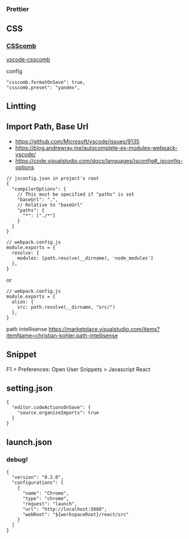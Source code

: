 ### Prettier



## CSS 

### [CSScomb](http://csscomb.com/)

[vscode-csscomb](https://github.com/mrmlnc/vscode-csscomb)

config 

```
"csscomb.formatOnSave": true,
"csscomb.preset": "yandex",
```  

## Lintting


## Import Path, Base Url
- https://github.com/Microsoft/vscode/issues/9135
- https://blog.andrewray.me/autocomplete-es-modules-webpack-vscode/
- https://code.visualstudio.com/docs/languages/jsconfig#_jsconfig-options

```
// jsconfig.json in project's root
{
  "compilerOptions": {
    // This must be specified if "paths" is set
    "baseUrl": ".",
    // Relative to "baseUrl"
    "paths": {
      "*": ["./*"]
    }
  }
}
```

```
// webpack.config.js
module.exports = {
  resolve: {
    modules: [path.resolve(__dirname), 'node_modules']
  },
}
```

or

```
// webpack.config.js
module.exports = {
  alias: {
    src: path.resolve(__dirname, "src/")
  },
}
```

path intellisense
https://marketplace.visualstudio.com/items?itemName=christian-kohler.path-intellisense


## Snippet

F1 > Preferences: Open User Snippets > Javascript React


## setting.json

```
{
  "editor.codeActionsOnSave": {
    "source.organizeImports": true
  }
}
```

## launch.json

### debug!
```
{
  "version": "0.2.0",
  "configurations": [
    {
      "name": "Chrome",
      "type": "chrome",
      "request": "launch",
      "url": "http://localhost:5888",
      "webRoot": "${workspaceRoot}/react/src"
    }
  ]
}
```
